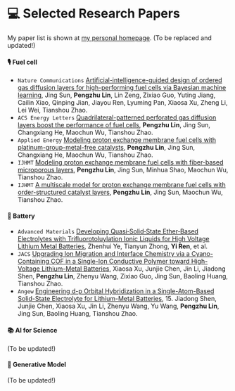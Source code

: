 
# 💻 Selected Research Papers

My paper list is shown at [my personal homepage](https://scholar.google.com/citations?hl=en&user=FCkFPGgAAAAJ). (To be replaced and updated!)

#### 🎙 Fuel cell
- ``Nature Communications`` [Artificial-intelligence-guided design of ordered gas diffusion layers for high-performing fuel cells via Bayesian machine learning](https://www.nature.com/articles/s41467-025-61794-y), Jing Sun, **Pengzhu Lin**, Lin Zeng, Zixiao Guo, Yuting Jiang, Cailin Xiao, Qinping Jian, Jiayou Ren, Lyuming Pan, Xiaosa Xu, Zheng Li, Lei Wei, Tianshou Zhao.
- ``ACS Energy Letters`` [Quadrilateral-patterned perforated gas diffusion layers boost the performance of fuel cells](https://pubs.acs.org/doi/full/10.1021/acsenergylett.4c00417), **Pengzhu Lin**, Jing Sun, Changxiang He, Maochun Wu, Tianshou Zhao.
- `Applied Energy` [Modeling proton exchange membrane fuel cells with platinum-group-metal-free catalysts](https://www.sciencedirect.com/science/article/pii/S030626192400148X), **Pengzhu Lin**, Jing Sun, Changxiang He, Maochun Wu, Tianshou Zhao. 
- `IJHMT` [Modeling proton exchange membrane fuel cells with fiber-based microporous layers](https://www.sciencedirect.com/science/article/pii/S030626192400148X), **Pengzhu Lin**, Jing Sun, Minhua Shao, Maochun Wu, Tianshou Zhao.
- `IJHMT` [A multiscale model for proton exchange membrane fuel cells with order-structured catalyst layers](https://www.sciencedirect.com/science/article/pii/S030626192400148X), **Pengzhu Lin**, Jing Sun, Maochun Wu, Tianshou Zhao.

#### 👄 Battery
- ``Advanced Materials`` [Developing Quasi‐Solid‐State Ether‐Based Electrolytes with Trifluorotoluylation Ionic Liquids for High Voltage Lithium Metal Batteries](https://openreview.net/forum?id=7ERQPyR2eb), Zhenhui Ye, Tianyun Zhong, **Yi Ren**, et al.
- ``JACS`` [Upgrading Ion Migration and Interface Chemistry via a Cyano-Containing COF in a Single-Ion Conductive Polymer toward High-Voltage Lithium-Metal Batteries](https://pubs.acs.org/doi/10.1021/jacs.5c08267), Xiaosa Xu, Junjie Chen, Jin Li, Jiadong Shen, **Pengzhu Lin**, Zhenyu Wang, Zixiao Guo, Jing Sun, Baoling Huang, Tianshou Zhao. 
- ``Angew`` [Engineering d-p Orbital Hybridization in a Single-Atom-Based Solid-State Electrolyte for Lithium-Metal Batteries](https://onlinelibrary.wiley.com/doi/10.1002/anie.202419367), 15.	Jiadong Shen, Junjie Chen, Xiaosa Xu, Jin Li, Zhenyu Wang, Yu Wang, **Pengzhu Lin**, Jing Sun, Baoling Huang, Tianshou Zhao. 

#### 📚 AI for Science
(To be updated!)
#### 🧑 Generative Model
(To be updated!)


